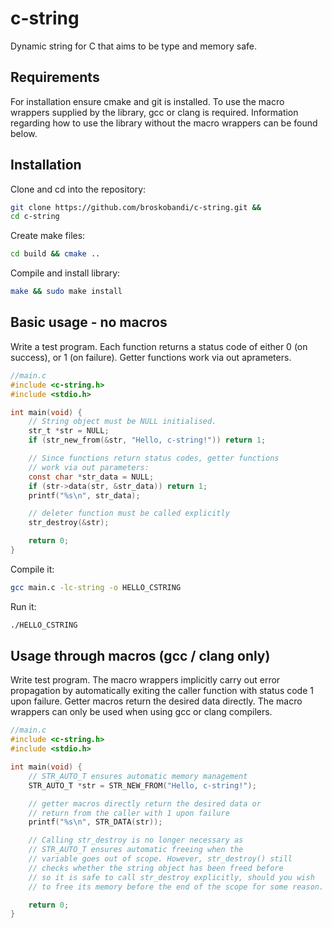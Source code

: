 # c-string
Dynamic string for C that aims to be type and memory safe.

## Requirements
For installation ensure cmake and git is installed.
To use the macro wrappers supplied by the library, gcc or clang is required.
Information regarding how to use the library without the macro wrappers can be
found below.

## Installation
Clone and cd into the repository:
```bash
git clone https://github.com/broskobandi/c-string.git &&
cd c-string
```

Create make files:
```bash
cd build && cmake ..
```

Compile and install library:
```bash
make && sudo make install
```

## Basic usage - no macros
Write a test program.
Each function returns a status code of either 0 (on success), or 1 (on failure).
Getter functions work via out aprameters.
```c
//main.c
#include <c-string.h>
#include <stdio.h>

int main(void) {
    // String object must be NULL initialised.
    str_t *str = NULL;
    if (str_new_from(&str, "Hello, c-string!")) return 1;

    // Since functions return status codes, getter functions
    // work via out parameters:
    const char *str_data = NULL;
    if (str->data(str, &str_data)) return 1;
    printf("%s\n", str_data);

    // deleter function must be called explicitly
    str_destroy(&str);

    return 0;
}
```
Compile it:
```bash
gcc main.c -lc-string -o HELLO_CSTRING
```
Run it:
```bash
./HELLO_CSTRING
```

## Usage through macros (gcc / clang only)
Write test program.
The macro wrappers implicitly carry out error propagation by
automatically exiting the caller function with status code 1
upon failure.
Getter macros return the desired data directly.
The macro wrappers can only be used when using gcc or clang compilers.

```c
//main.c
#include <c-string.h>
#include <stdio.h>

int main(void) {
    // STR_AUTO_T ensures automatic memory management
    STR_AUTO_T *str = STR_NEW_FROM("Hello, c-string!");

    // getter macros directly return the desired data or
    // return from the caller with 1 upon failure
    printf("%s\n", STR_DATA(str));

    // Calling str_destroy is no longer necessary as 
    // STR_AUTO_T ensures automatic freeing when the
    // variable goes out of scope. However, str_destroy() still
    // checks whether the string object has been freed before
    // so it is safe to call str_destroy explicitly, should you wish
    // to free its memory before the end of the scope for some reason.

    return 0;
}
```
